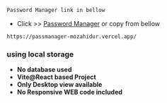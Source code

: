 ```bash
Password Manager link in bellow
```
- Click >> [Password Manager](https://passmanager-mozahidur.vercel.app/) or copy from bellow
```
https://passmanager-mozahidur.vercel.app/
```
### using local storage

- **No database used**
- **Vite@React based Project**
- **Only Desktop view available**
- **No Responsive WEB code included** 

